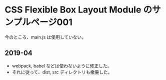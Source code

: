 CSS Flexible Box Layout Module のサンプルページ001
================

今のところ、main.js は使用していない。

2019-04
---------

- webpack, babel などは使わないように修正した。
- それに従って、dist, src ディレクトリも撤廃した。

